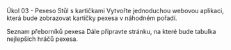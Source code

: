Úkol 03 - Pexeso
Stůl s kartičkami
Vytvořte jednoduchou webovou aplikaci, která bude zobrazovat kartičky pexesa v náhodném pořadí.

Seznam přeborníků pexesa
Dále připravte stránku, na které bude tabulka nejlepších hráčů pexesa.
